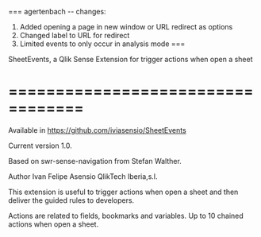 ===
agertenbach -- changes:

1) Added opening a page in new window or URL redirect as options
2) Changed label to URL for redirect
3) Limited events to only occur in analysis mode
===



SheetEvents, a Qlik Sense Extension for trigger actions when open a sheet

==================================
==================================

Available in https://github.com/iviasensio/SheetEvents

Current version 1.0.

Based on swr-sense-navigation from Stefan Walther.

Author Ivan Felipe Asensio QlikTech Iberia,s.l.



This extension is useful to trigger actions when open a sheet and then deliver the guided rules to developers.


Actions are related to fields, bookmarks and variables.
Up to 10 chained actions when open a sheet.
